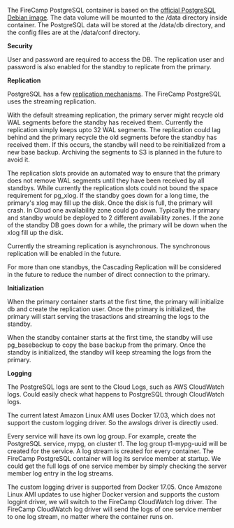 The FireCamp PostgreSQL container is based on the [official PostgreSQL Debian image](https://hub.docker.com/_/postgres/). The data volume will be mounted to the /data directory inside container. The PostgreSQL data will be stored at the /data/db directory, and the config files are at the /data/conf directory.

**Security**

User and password are required to access the DB. The replication user and password is also enabled for the standby to replicate from the primary.

**Replication**

PostgreSQL has a few [replication mechanisms](https://www.postgresql.org/docs/current/static/high-availability.html). The FireCamp PostgreSQL uses the streaming replication.

With the default streaming replication, the primary server might recycle old WAL segments before the standby has received them. Currently the replication simply keeps upto 32 WAL segments. The replication could lag behind and the primary recycle the old segments before the standby has received them. If this occurs, the standby will need to be reinitialized from a new base backup. Archiving the segments to S3 is planned in the future to avoid it.

The replication slots provide an automated way to ensure that the primary does not remove WAL segments until they have been received by all standbys. While currently the replication slots could not bound the space requirement for pg_xlog. If the standby goes down for a long time, the primary's xlog may fill up the disk. Once the disk is full, the primary will crash. In Cloud one availability zone could go down. Typically the primary and standby would be deployed to 2 different availability zones. If the zone of the standby DB goes down for a while, the primary will be down when the xlog fill up the disk.

Currently the streaming replication is asynchronous. The synchronous replication will be enabled in the future.

For more than one standbys, the Cascading Replication will be considered in the future to reduce the number of direct connection to the primary.

**Initialization**

When the primary container starts at the first time, the primary will initialize db and create the replication user. Once the primary is initialized, the primary will start serving the trasactions and streaming the logs to the standby.

When the standby container starts at the first time, the standby will use pg_basebackup to copy the base backup from the primary. Once the standby is initialized, the standby will keep streaming the logs from the primary.

**Logging**

The PostgreSQL logs are sent to the Cloud Logs, such as AWS CloudWatch logs. Could easily check what happens to PostgreSQL through CloudWatch logs.

The current latest Amazon Linux AMI uses Docker 17.03, which does not support the custom logging driver. So the awslogs driver is directly used.

Every service will have its own log group. For example, create the PostgreSQL service, mypg, on cluster t1. The log group t1-mypg-uuid will be created for the service. A log stream is created for every container. The FireCamp PostgreSQL container will log its service member at startup. We could get the full logs of one service member by simply checking the server member log entry in the log streams.

The custom logging driver is supported from Docker 17.05. Once Amazone Linux AMI updates to use higher Docker version and supports the custom loggint driver, we will switch to the FireCamp CloudWatch log driver. The FireCamp CloudWatch log driver will send the logs of one service member to one log stream, no matter where the container runs on.
